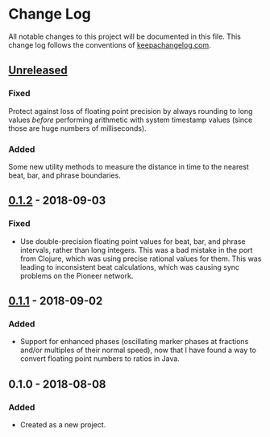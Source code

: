 # Change Log

All notable changes to this project will be documented in this file.
This change log follows the conventions of
[keepachangelog.com](http://keepachangelog.com/).

## [Unreleased][unreleased]

### Fixed

Protect against loss of floating point precision by always rounding
to long values _before_ performing arithmetic with system timestamp
values (since those are huge numbers of milliseconds).

### Added

Some new utility methods to measure the distance in time to the nearest
beat, bar, and phrase boundaries.

## [0.1.2] - 2018-09-03

### Fixed

- Use double-precision floating point values for beat, bar, and phrase
  intervals, rather than long integers. This was a bad mistake in the
  port from Clojure, which was using precise rational values for them.
  This was leading to inconsistent beat calculations, which was causing
  sync problems on the Pioneer network.

## [0.1.1] - 2018-09-02

### Added

- Support for enhanced phases (oscillating marker phases at fractions
  and/or multiples of their normal speed), now that I have found a way
  to convert floating point numbers to ratios in Java.

## 0.1.0 - 2018-08-08

### Added

- Created as a new project.

[unreleased]: https://github.com/brunchboy/electro/compare/v0.1.2...HEAD
[0.1.2]: https://github.com/brunchboy/electro/compare/v0.1.1...v0.1.2
[0.1.1]: https://github.com/brunchboy/electro/compare/v0.1.0...v0.1.1
